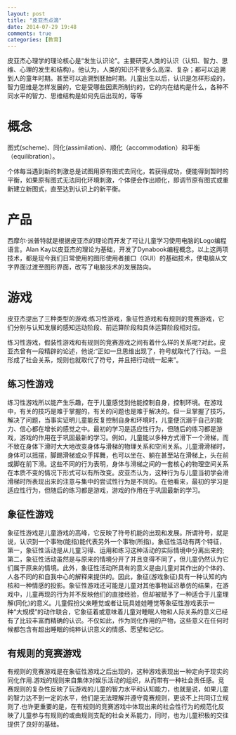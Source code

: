 ```yaml
---
layout: post
title: "皮亚杰点滴"
date: 2014-07-29 19:48
comments: true
categories: [教育]
---
```


皮亚杰心理学的理论核心是“发生认识论”。主要研究人类的认识（认知、智力、思维、心理的发生和结构）。他认为，人类的知识不管多么高深、复杂；都可以追溯到人的童年时期。甚至可以追溯到胚胎时期。儿童出生以后，认识是怎样形成的，智力思维是怎样发展的，它是受哪些因素所制约的，它的内在结构是什么，各种不同水平的智力、思维结构是如何先后出现的，等等

# 概念

图式(scheme)、同化(assimilation)、顺化（accommodation）和平衡（equilibration）。

个体每当遇到新的刺激总是试图用原有图式去同化，若获得成功，便能得到暂时的平衡，如果原有图式无法同化环境刺激，个体便会作出顺化，即调节原有图式或重新建立新图式，直至达到认识上的新平衡。

# 产品

西摩尔·派普特就是根据皮亚杰的理论而开发了可让儿童学习使用电脑的Logo编程语言。Alan Kay以皮亚杰的理论为基础，开发了Dynabook编程概念。以上这两项技术，都是现今我们日常使用的图形使用者接口（GUI）的基础技术，使电脑从文字界面过渡至图形界面，改写了电脑技术的发展路向。

# 游戏

皮亚杰提出了三种类型的游戏:练习性游戏，象征性游戏和有规则的竞赛游戏，它们分别与认知发展的感知运动阶段、前运算阶段和具体运算阶段相对应。

练习性游戏，假装性游戏和有规则的竞赛游戏之间有着什么样的关系呢?对此，皮亚杰曾有一段精辟的论述，他说:“正如一旦思维出现了，符号就取代了行动。一旦形成了社会关系，规则也就取代了符号，并且把行动统一起来”。

## 练习性游戏

练习性游戏所以能产生乐趣，在于儿童感觉到他能控制自身，控制环境。在游戏中，有关的技巧是难于掌握的，有关的问题也是难于解决的。但一旦掌握了技巧，解决了问题，当事实证明儿童能反复控制自身和环境时，儿童便沉溺于自己的能力、信心都在增长的感觉之中。最初的学习是适应性行为，但随后的练习都是游戏，游戏的作用在于巩固最新的学习。例如，儿童能以多种方式滑下一个滑梯，而不致在身体下滑时大大地改变身体与滑梯的物理关系和空间关系。儿童滑滑梯时，身体可以摇摆，脚踢滑梯或众手挥舞，也可以坐在、躺在甚至站在滑梯上，头在前或脚在前下滑。这些不同的行为表明，身体与滑梯之间的一套核心的物理空间关系在本质不变的情况下形式可以有所改变。皮亚杰认为，这种行为与儿童当初学会滑滑梯时所表现出来的注意与集中的尝试性行为是不同的。在他看来，最初的学习是适应性行为，但随后的练习都是游戏，游戏的作用在于巩固最新的学习。

## 象征性游戏

象征性游戏是儿童游戏的高峰，它反映了符号机能的出现和发展。所谓符号，就是说，认识到一个事物(能指)能代表另外一个事物(所指)。象征性活动有两个特征，第一，象征性活动是从儿童习得、运用和练习这种活动的实际情境中分离出来的;第二，象征性活动虽然是与原来的情境分开了并且变得不同了，但儿童仍然认为它们属于原来的情境。此外，象征性活动所具有的意义是由儿童对其作出的个体的、人各不同的和自我中心的解释来提供的。因此，象征(游戏象征)具有一种认知的内核和一种情感的投影。象征性游戏还可能是儿童对其他事物延迟摹仿的结果，在游戏中，儿童再现的行为并不反映他们的直接经验，但却被赋予了一种适合于儿童理解(同化)的意义。儿童假扮父亲睡觉或者让玩具娃娃睡觉等象征性游戏表示一种“大规模”的动作联合，它象征着或意味着儿童对睡眠人物和人际关系的意义已经有了比较丰富而精确的认识。不仅如此，作为同化作用的产物，这些意义在任何时候都包含有超出睡眠的纯粹认识意义的情感、愿望和记忆。

## 有规则的竞赛游戏

  有规则的竞赛游戏是在象征性游戏之后出现的，这种游戏表现出一种定向于现实的同化作用.游戏的规则来自集体对娱乐活动的组织，从而带有一种社会责任感。竞赛规则的复杂性反映了玩游戏的儿童的智力水平和认知能力，也就是说，如果儿童的智力达不到一定的水平，他们是无法理解并遵守竟赛规则，更谈不上共同订立规则了.也许更重要的是，在有规则的竞赛游戏中体现出来的社会性行为的规范化反映了儿童参与有规则的或由规则支配的社会关系能力，同时，也为儿童积极的交往提供了良好的基础。
